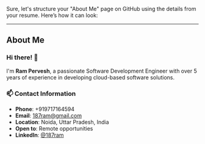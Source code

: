 Sure, let's structure your "About Me" page on GitHub using the details from your resume. Here’s how it can look:

---

## About Me

### Hi there! 👋

I'm **Ram Pervesh**, a passionate Software Development Engineer with over 5 years of experience in developing cloud-based software solutions.

### 📫 Contact Information

- **Phone**: +919717164594
- **Email**: 187ram@gmail.com
- **Location**: Noida, Uttar Pradesh, India
- **Open to**: Remote opportunities
- **LinkedIn**: [@187ram](https://www.linkedin.com/in/187ram/)

###
